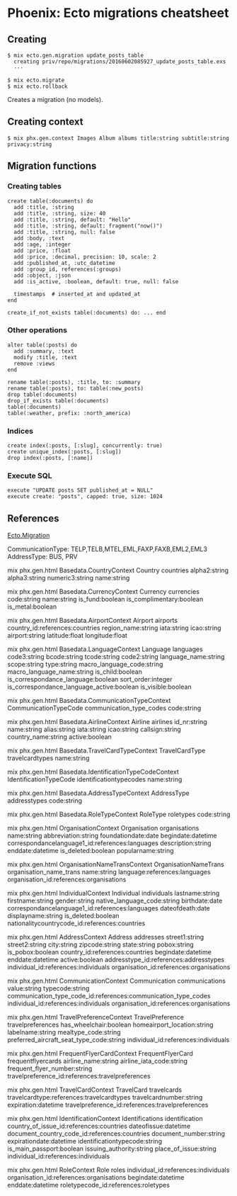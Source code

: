 # Phoenix: Ecto migrations cheatsheet

## Creating

    $ mix ecto.gen.migration update_posts_table
      creating priv/repo/migrations/20160602085927_update_posts_table.exs
      ···

    $ mix ecto.migrate
    $ mix ecto.rollback

Creates a migration (no models).

## Creating context

    $ mix phx.gen.context Images Album albums title:string subtitle:string privacy:string

## Migration functions

### Creating tables

    create table(:documents) do
      add :title, :string
      add :title, :string, size: 40
      add :title, :string, default: "Hello"
      add :title, :string, default: fragment("now()")
      add :title, :string, null: false
      add :body, :text
      add :age, :integer
      add :price, :float
      add :price, :decimal, precision: 10, scale: 2
      add :published_at, :utc_datetime
      add :group_id, references(:groups)
      add :object, :json
      add :is_active, :boolean, default: true, null: false

      timestamps  # inserted_at and updated_at
    end

    create_if_not_exists table(:documents) do: ... end

### Other operations

    alter table(:posts) do
      add :summary, :text
      modify :title, :text
      remove :views
    end

    rename table(:posts), :title, to: :summary
    rename table(:posts), to: table(:new_posts)
    drop table(:documents)
    drop_if_exists table(:documents)
    table(:documents)
    table(:weather, prefix: :north_america)

### Indices

    create index(:posts, [:slug], concurrently: true)
    create unique_index(:posts, [:slug])
    drop index(:posts, [:name])

### Execute SQL

    execute "UPDATE posts SET published_at = NULL"
    execute create: "posts", capped: true, size: 1024

## References
[Ecto.Migration](https://hexdocs.pm/ecto_sql/Ecto.Migration.html#content)

CommunicationType: TELP,TELB,MTEL,EML,FAXP,FAXB,EML2,EML3
AddressType: BUS, PRV


mix phx.gen.html Basedata.CountryContext Country countries alpha2:string alpha3:string numeric3:string name:string

mix phx.gen.html Basedata.CurrencyContext Currency currencies code:string name:string is_fund:boolean is_complimentary:boolean is_metal:boolean

mix phx.gen.html Basedata.AirportContext Airport airports country_id:references:countries region_name:string iata:string icao:string airport:string latitude:float longitude:float

mix phx.gen.html Basedata.LanguageContext Language languages code3:string bcode:string tcode:string code2:string language_name:string scope:string type:string macro_language_code:string macro_language_name:string is_child:boolean is_correspondance_language:boolean sort_order:integer is_correspondance_language_active:boolean is_visible:boolean

mix phx.gen.html Basedata.CommunicationTypeContext CommunicationTypeCode communication_type_codes code:string

mix phx.gen.html Basedata.AirlineContext Airline airlines id_nr:string name:string alias:string iata:string icao:string callsign:string country_name:string active:boolean

mix phx.gen.html Basedata.TravelCardTypeContext TravelCardType travelcardtypes name:string

mix phx.gen.html Basedata.IdentificationTypeCodeContext IdentificationTypeCode identificationtypecodes name:string

mix phx.gen.html Basedata.AddressTypeContext AddressType addresstypes code:string

mix phx.gen.html Basedata.RoleTypeContext RoleType roletypes code:string


mix phx.gen.html OrganisationContext Organisation organisations name:string abbreviation:string foundationdate:date begindate:datetime correspondancelanguage1_id:references:languages description:string enddate:datetime is_deleted:boolean popularname:string

mix phx.gen.html OrganisationNameTransContext OrganisationNameTrans organisation_name_trans name:string language:references:languages organisation_id:references:organisations

mix phx.gen.html IndividualContext Individual individuals lastname:string firstname:string gender:string native_language_code:string birthdate:date correspondancelanguage1_id:references:languages  dateofdeath:date displayname:string is_deleted:boolean nationalitycountrycode_id:references:countries

mix phx.gen.html AddressContext Address addresses street1:string street2:string city:string zipcode:string state:string pobox:string is_pobox:boolean country_id:references:countries begindate:datetime enddate:datetime active:boolean addresstype_id:references:addresstypes individual_id:references:individuals organisation_id:references:organisations 

mix phx.gen.html CommunicationContext Communication communications value:string typecode:string communication_type_code_id:references:communication_type_codes individual_id:references:individuals organisation_id:references:organisations 

mix phx.gen.html TravelPreferenceContext TravelPreference travelpreferences has_wheelchair:boolean homeairport_location:string labelname:string mealtype_code:string preferred_aircraft_seat_type_code:string individual_id:references:individuals

mix phx.gen.html FrequentFlyerCardContext FrequentFlyerCard frequentflyercards airline_name:string airline_iata_code:string frequent_flyer_number:string travelpreference_id:references:travelpreferences

mix phx.gen.html TravelCardContext TravelCard travelcards travelcardtype:references:travelcardtypes travelcardnumber:string expiration:datetime travelpreference_id:references:travelpreferences

mix phx.gen.html IdentificationContext Identifications identification country_of_issue_id:references:countries dateofissue:datetime document_country_code_id:references:countries document_number:string expirationdate:datetime identificationtypecode:string is_main_passport:boolean issuing_authority:string place_of_issue:string individual_id:references:individuals

mix phx.gen.html RoleContext Role roles individual_id:references:individuals organisation_id:references:organisations begindate:datetime enddate:datetime roletypecode_id:references:roletypes
